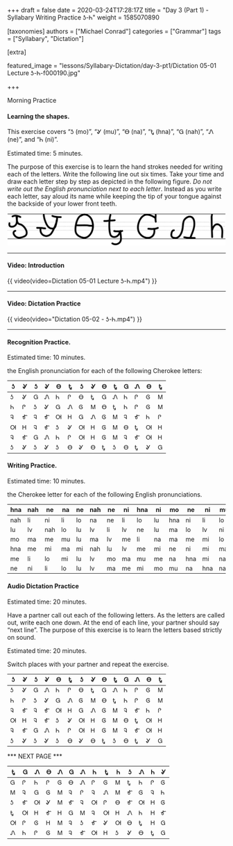 +++
draft = false
date = 2020-03-24T17:28:17Z
title = "Day 3 (Part 1) - Syllabary Writing Practice Ꮌ-Ꮒ"
weight = 1585070890

[taxonomies]
authors = ["Michael Conrad"]
categories = ["Grammar"]
tags = ["Syllabary", "Dictation"]

[extra]

featured_image = "lessons/Syllabary-Dictation/day-3-pt1/Dictation 05-01 Lecture Ꮌ-Ꮒ-f000190.jpg"

+++

Morning Practice

#### Learning the shapes.

This exercise covers “Ꮌ (mo)”, “Ꮍ (mu)”, “Ꮎ (na)”, “Ꮏ (hna)”, “Ꮐ (nah)”,
“Ꮑ (ne)”, and “Ꮒ (ni)”.

Estimated time: 5 minutes.
<!-- more -->
The purpose of this exercise is to learn the hand strokes needed for
writing each of the letters. Write the following line out six times.
Take your time and draw each letter step by step as depicted in the
following figure. *Do not write out the English pronunciation next to
each letter*. Instead as you write each letter, say aloud its name while
keeping the tip of your tongue against the backside of your lower front
teeth.

![image](handone%20-%20sample%2005.jpg)

---

#### Video: Introduction

{{ video(video=Dictation 05-01 Lecture Ꮌ-Ꮒ.mp4") }}

---

#### Video: Dictation Practice

{{ video(video="Dictation 05-02 - Ꮌ-Ꮒ.mp4") }}

---

#### Recognition Practice.

Estimated time: 10 minutes.

the English pronunciation for each of the following Cherokee letters:

| Ꮌ | Ꮍ | Ꮌ | Ꮍ | Ꮎ | Ꮏ | Ꮌ | Ꮍ | Ꮎ | Ꮏ | Ꮐ | Ꮑ | Ꮎ | Ꮏ | 
|---|---|---|---|---|---|---|---|---|---|---|---|---|---| 
| Ꮌ | Ꮍ | Ꮐ | Ꮑ | Ꮒ | Ꮅ | Ꮎ | Ꮏ | Ꮐ | Ꮑ | Ꮒ | Ꮅ | Ꮆ | Ꮇ | 
| Ꮒ | Ꮅ | Ꮌ | Ꮍ | Ꮐ | Ꮑ | Ꮆ | Ꮇ | Ꮎ | Ꮏ | Ꮒ | Ꮅ | Ꮆ | Ꮇ | 
| Ꮈ | Ꮉ | Ꮈ | Ꮉ | Ꮊ | Ꮋ | Ꮐ | Ꮑ | Ꮆ | Ꮇ | Ꮈ | Ꮉ | Ꮒ | Ꮅ | 
| Ꮊ | Ꮋ | Ꮈ | Ꮉ | Ꮌ | Ꮍ | Ꮊ | Ꮋ | Ꮆ | Ꮇ | Ꮎ | Ꮏ | Ꮊ | Ꮋ | 
| Ꮈ | Ꮉ | Ꮐ | Ꮑ | Ꮒ | Ꮅ | Ꮊ | Ꮋ | Ꮆ | Ꮇ | Ꮈ | Ꮉ | Ꮊ | Ꮋ | 
| Ꮌ | Ꮍ | Ꮌ | Ꮍ | Ꮌ | Ꮎ | Ꮍ | Ꮎ | Ꮏ | Ꮌ | Ꮎ | Ꮏ | Ꮍ | Ꮐ | 


#### Writing Practice.

Estimated time: 10 minutes.

the Cherokee letter for each of the following English pronunciations.

| hna | nah | ne  | na | ne | nah | ne | ni | hna | ni | mo  | ne  | ni  | mu  | 
|-----|-----|-----|----|----|-----|----|----|-----|----|-----|-----|-----|-----| 
| nah | li  | ni  | li | lo | na  | ne | li | lo  | lu | hna | ni  | li  | lo  | 
| lu  | lv  | nah | lo | lu | lv  | li | lv | ne  | lu | ma  | lo  | lv  | ni  | 
| mo  | ma  | me  | mu | lu | ma  | lv | me | li  | na | ma  | me  | mi  | lo  | 
| hna | me  | mi  | ma | mi | nah | lu | lv | me  | mi | ne  | ni  | mi  | ma  | 
| me  | li  | lo  | mi | lu | lv  | mo | ma | mu  | me | na  | hna | mi  | nah | 
| ne  | ni  | li  | lo | lu | lv  | ma | me | mi  | mo | mu  | na  | hna | nah | 


#### Audio Dictation Practice

Estimated time: 20 minutes.

Have a partner call out each of the following letters. As the letters
are called out, write each one down. At the end of each line, your
partner should say “next line”. The purpose of this exercise is to learn
the letters based strictly on sound.

Estimated time: 20 minutes.

Switch places with your partner and repeat the exercise.

| Ꮌ | Ꮍ | Ꮌ | Ꮍ | Ꮎ | Ꮏ | Ꮌ | Ꮍ | Ꮎ | Ꮏ | Ꮐ | Ꮑ | Ꮎ | Ꮏ | 
|---|---|---|---|---|---|---|---|---|---|---|---|---|---| 
| Ꮌ | Ꮍ | Ꮐ | Ꮑ | Ꮒ | Ꮅ | Ꮎ | Ꮏ | Ꮐ | Ꮑ | Ꮒ | Ꮅ | Ꮆ | Ꮇ | 
| Ꮒ | Ꮅ | Ꮌ | Ꮍ | Ꮐ | Ꮑ | Ꮆ | Ꮇ | Ꮎ | Ꮏ | Ꮒ | Ꮅ | Ꮆ | Ꮇ | 
| Ꮈ | Ꮉ | Ꮈ | Ꮉ | Ꮊ | Ꮋ | Ꮐ | Ꮑ | Ꮆ | Ꮇ | Ꮈ | Ꮉ | Ꮒ | Ꮅ | 
| Ꮊ | Ꮋ | Ꮈ | Ꮉ | Ꮌ | Ꮍ | Ꮊ | Ꮋ | Ꮆ | Ꮇ | Ꮎ | Ꮏ | Ꮊ | Ꮋ | 
| Ꮈ | Ꮉ | Ꮐ | Ꮑ | Ꮒ | Ꮅ | Ꮊ | Ꮋ | Ꮆ | Ꮇ | Ꮈ | Ꮉ | Ꮊ | Ꮋ | 
| Ꮌ | Ꮍ | Ꮌ | Ꮍ | Ꮌ | Ꮎ | Ꮍ | Ꮎ | Ꮏ | Ꮌ | Ꮎ | Ꮏ | Ꮍ | Ꮐ | 

*** NEXT PAGE ***

| Ꮏ | Ꮐ | Ꮑ | Ꮎ | Ꮑ | Ꮐ | Ꮑ | Ꮒ | Ꮏ | Ꮒ | Ꮌ | Ꮑ | Ꮒ | Ꮍ | 
|---|---|---|---|---|---|---|---|---|---|---|---|---|---| 
| Ꮐ | Ꮅ | Ꮒ | Ꮅ | Ꮆ | Ꮎ | Ꮑ | Ꮅ | Ꮆ | Ꮇ | Ꮏ | Ꮒ | Ꮅ | Ꮆ | 
| Ꮇ | Ꮈ | Ꮐ | Ꮆ | Ꮇ | Ꮈ | Ꮅ | Ꮈ | Ꮑ | Ꮇ | Ꮉ | Ꮆ | Ꮈ | Ꮒ | 
| Ꮌ | Ꮉ | Ꮊ | Ꮍ | Ꮇ | Ꮉ | Ꮈ | Ꮊ | Ꮅ | Ꮎ | Ꮉ | Ꮊ | Ꮋ | Ꮆ | 
| Ꮏ | Ꮊ | Ꮋ | Ꮉ | Ꮋ | Ꮐ | Ꮇ | Ꮈ | Ꮊ | Ꮋ | Ꮑ | Ꮒ | Ꮋ | Ꮉ | 
| Ꮊ | Ꮅ | Ꮆ | Ꮋ | Ꮇ | Ꮈ | Ꮌ | Ꮉ | Ꮍ | Ꮊ | Ꮎ | Ꮏ | Ꮋ | Ꮐ | 
| Ꮑ | Ꮒ | Ꮅ | Ꮆ | Ꮇ | Ꮈ | Ꮉ | Ꮊ | Ꮋ | Ꮌ | Ꮍ | Ꮎ | Ꮏ | Ꮐ | 
